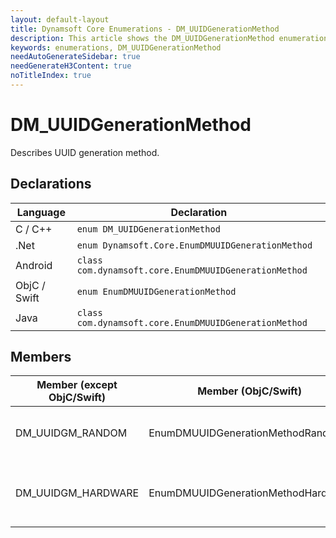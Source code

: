 ```yaml
---
layout: default-layout
title: Dynamsoft Core Enumerations - DM_UUIDGenerationMethod
description: This article shows the DM_UUIDGenerationMethod enumeration of Dynamsoft Core.
keywords: enumerations, DM_UUIDGenerationMethod
needAutoGenerateSidebar: true
needGenerateH3Content: true
noTitleIndex: true
---
```


# DM_UUIDGenerationMethod
Describes UUID generation method.


## Declarations
   
| Language | Declaration |
| -------- | ----------- |
| C / C++ | `enum DM_UUIDGenerationMethod` |
| .Net | `enum Dynamsoft.Core.EnumDMUUIDGenerationMethod` |
| Android | `class com.dynamsoft.core.EnumDMUUIDGenerationMethod` |
| ObjC / Swift | `enum EnumDMUUIDGenerationMethod` |
| Java | `class com.dynamsoft.core.EnumDMUUIDGenerationMethod` |


## Members
   
| Member (except ObjC/Swift) | Member (ObjC/Swift) | Value | Description |
| -------------------------- | ------------------- | ----- | ----------- |
| DM_UUIDGM_RANDOM | EnumDMUUIDGenerationMethodRandom | 1 | Generates UUID with random values. |
| DM_UUIDGM_HARDWARE | EnumDMUUIDGenerationMethodHardware | 2 | Generates UUID based on hardware info. |
